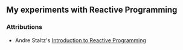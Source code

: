 ## My experiments with Reactive Programming

### Attributions

- Andre Staltz's [Introduction to Reactive Programming](https://gist.github.com/staltz/868e7e9bc2a7b8c1f754)
